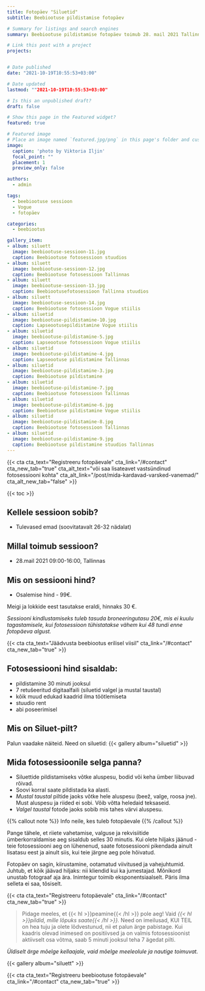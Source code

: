 ```yaml
---
title: Fotopäev "Siluetid"
subtitle: Beebiootuse pildistamise fotopäev

# Summary for listings and search engines
summary: Beebiootuse pildistamise fotopäev toimub 28. mail 2021 Tallinnas

# Link this post with a project
projects: 


# Date published
date: "2021-10-19T10:55:53+03:00"

# Date updated
lastmod: ""2021-10-19T10:55:53+03:00"

# Is this an unpublished draft?
draft: false

# Show this page in the Featured widget?
featured: true

# Featured image
# Place an image named `featured.jpg/png` in this page's folder and customize its options here.
image:
  caption: 'photo by Viktoria Iljin'
  focal_point: ""
  placement: 1
  preview_only: false

authors:
  - admin

tags:
  - beebiootuse sessioon
  - Vogue
  - fotopäev

categories:
  - beebiootus

gallery_item:
- album: siluett
  image: beebiootuse-sessioon-11.jpg
  caption: Beebiootuse fotosessioon stuudios
- album: siluett
  image: beebiootuse-sessioon-12.jpg
  caption: Beebiootuse fotosessioon Tallinnas
- album: siluett
  image: beebiootuse-sessioon-13.jpg
  caption: Beebiootusefotosessioon Tallinna stuudios
- album: siluett
  image: beebiootuse-sessioon-14.jpg
  caption: Beebiootuse fotosessioon Vogue stiilis
- album: siluetid
  image: beebiootuse-pildistamine-10.jpg
  caption: Lapseootusepildistamine Vogue stiilis
- album: siluetid
  image: beebiootuse-pildistamine-5.jpg
  caption: Lapseootuse fotosessioon Vogue stiilis
- album: siluetid
  image: beebiootuse-pildistamine-4.jpg
  caption: Lapseootuse pildistamine Tallinnas
- album: siluetid
  image: beebiootuse-pildistamine-3.jpg
  caption: Beebiootuse pildistamine 
- album: siluetid
  image: beebiootuse-pildistamine-7.jpg
  caption: Beebiootuse fotosessioon Tallinnas
- album: siluetid
  image: beebiootuse-pildistamine-6.jpg
  caption: Beebiootuse pildistamine Vogue stiilis
- album: siluetid
  image: beebiootuse-pildistamine-8.jpg
  caption: Beebiootuse fotosessioon Tallinnas
- album: siluetid
  image: beebiootuse-pildistamine-9.jpg
  caption: Beebiootuse pildistamine stuudios Tallinnas
---
```

{{< cta cta_text="Registreeru fotopäevale" cta_link="/#contact" cta_new_tab="true" cta_alt_text="või saa lisateavet vastsündinud fotosessiooni kohta" cta_alt_link="/post/mida-kardavad-varsked-vanemad/" cta_alt_new_tab="false" >}}

{{< toc >}}

## Kellele sessioon sobib?
- Tulevased emad (soovitatavalt 26-32 nädalat)

## Millal toimub sessioon?
- 28.mail 2021 09:00-16:00, Tallinnas

## Mis on sessiooni hind?
- Osalemise hind - 99€.

Meigi ja lokkide eest tasutakse eraldi, hinnaks 30 €.
 
_Sessiooni kindlustamiseks tuleb tasuda broneeringutasu 20€, mis ei kuulu tagastamisele, kui fotosessioon tühistatakse vähem kui 48 tundi enne fotopäeva algust._ 
 
{{< cta cta_text="Jäädvusta beebiootus erilisel viisil" cta_link="/#contact" cta_new_tab="true" >}}

## Fotosessiooni hind sisaldab:
- pildistamine 30 minuti jooksul 
- 7 retušeeritud digitaalfaili (siluetid valgel ja mustal taustal) 
- kõik muud edukad kaadrid ilma töötlemiseta
- stuudio rent
- abi poseerimisel

## Mis on Siluet-pilt?

Palun vaadake näiteid. Need on siluetid:
{{< gallery album="siluetid" >}}

## Mida fotosessioonile selga panna?
- Siluettide pildistamiseks võtke aluspesu, bodid või keha ümber liibuvad rõivad.
- Soovi korral saate pildistada ka alasti.
- _Mustal taustal_ piltide jaoks võtke hele aluspesu (beež, valge, roosa jne). Must aluspesu ja riided ei sobi. Võib võtta heledaid teksaseid.
- _Valgel taustal_ fotode jaoks sobib mis tahes värvi aluspesu.

{{% callout note %}}
Info neile, kes tuleb fotopäevale
{{% /callout %}}

Pange tähele, et riiete vahetamise, valguse ja rekvisiitide ümberkorraldamise aeg sisaldub selles 30 minutis.
Kui olete hiljaks jäänud - teie fotosessiooni aeg on lühenenud, saate fotosessiooni pikendada ainult lisatasu eest ja ainult siis, kui teie järgne aeg pole hõivatud.

Fotopäev on sagin, kiirustamine, ootamatud viivitused ja vahejuhtumid. Juhtub, et kõik jäävad hiljaks: nii kliendid kui ka jumestajad. Mõnikord unustab fotograaf aja ära. Inimtegur toimib eksponentsiaalselt. Päris ilma selleta ei saa, tõsiselt.

{{< cta cta_text="Registreeru fotopäevale" cta_link="/#contact" cta_new_tab="true" >}}

> Pidage meeles, et {{< hl >}}peamine{{< /hl >}} pole aeg! Vaid _{{< hl >}}pildid, mille lõpuks saate{{< /hl >}}._ Need on imeilusad, KUI TEIL on hea tuju ja olete lõdvestunud, nii et palun ärge pabistage.
Kui kaadris olevad inimesed on positiivsed ja on valmis fotosessioonist aktiivselt osa võtma, saab 5 minuti jooksul teha 7 ägedat pilti.

_Üldiselt ärge mõelge kellaajale, vaid mõelge meeleolule ja nautige toimuvat._

{{< gallery album="siluett" >}}

{{< cta cta_text="Registreeru beebiootuse fotopäevale" cta_link="/#contact" cta_new_tab="true" >}}